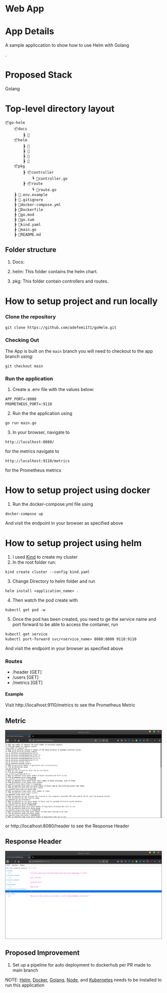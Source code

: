 # Web App



# App Details
A sample appliccation to show how to use Helm with Golang

.

# Proposed Stack

Golang


# Top-level directory layout

    📦go-helm
        📦docs
            ┣ 📜
        📦helm
            ┣ 📜
            ┣ 📜
            ┣ 📜
            ┣ 📜
        📦pkg
            ┣ 📦controller
                ┗ 📜controller.go
            ┣ 📦route
                ┗ 📜route.go
        ┣ 📜.env.example
        ┣ 📜.gitignore
        ┣ 📜docker-compose.yml
        ┣ 📜Dockerfile
        ┣ 📜go.mod
        ┣ 📜go.sum
        ┣ 📜kind.yaml
        ┣ 📜main.go
        ┣ 📜README.md

  


## Folder structure

1. Docs: 

2. helm: This folder contains the helm chart.

4. pkg: This folder contain controllers and routes.



# How to setup project and run locally

### Clone the repository 

```
git clone https://github.com/adefemi171/goHelm.git
```
### Checking Out
The App is built on the ``` main ``` branch you will need to checkout to the app branch using:

```
git checkout main
```

### Run the application

1. Create a .env file with the values below:
```
APP_PORT=:8080
PROMETHEUS_PORT=:9110
```
2. Run the the application using
```
go run main.go
```
3. In your browser, navigate to

```
http://localhost:8080/
```
for the metrics navigate to

```
http://localhost:9110/metrics
```
for the Prometheus metrics


# How to setup project using docker

1. Run the docker-compose.yml file using
```
docker-compose up
```
And visit the endpoint in your browser as specified above

# How to setup project using helm
1. I used [Kind](https://kind.sigs.k8s.io/) to create my cluster
2. In the root folder run:
```
kind create cluster --config kind.yaml
```
3. Change Directory to helm folder and run
```
helm install <application_name> .
```
4. Then watch the pod create with
```
kubectl get pod -w
```
5. Once the pod has been created, you need to ge the service name and port forward to be able to access the container, run
```
kubectl get service
kubectl port-forward svc/<service_name> 8080:8080 9110:9110
```

And visit the endpoint in your browser  as specified above


### Routes

* /header [GET]
* /users [GET]
* /metrics [GET]

#### Example
Visit http://localhost:9110/metrics to see the Prometheus Metric 
## Metric
![](Docs/promMetric.png?raw=true)

or http://localhost:8080/header to see the Response Header
## Response Header
![](Docs/header.png?raw=true)



## Proposed Improvement
1. Set up a pipeline for auto deployment to dockerhub per PR made to main branch

NOTE: [Helm](https://helm.sh/docs/intro/install/), [Docker](https://docs.docker.com/get-docker/), [Golang](https://golang.org/doc/install), [Node](https://nodejs.org/en/download/), and [Kubernetes](https://kubernetes.io/docs/tasks/tools/install-kubectl/) needs to be installed to run this application





